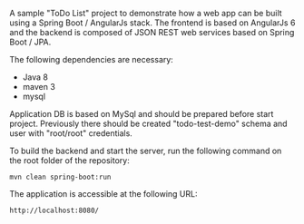 A sample "ToDo List" project to demonstrate how a web app can be built using a Spring Boot / AngularJs stack. 
The frontend is based on AngularJs 6 and the backend is composed of JSON REST web services based on Spring Boot / JPA.

The following dependencies are necessary: 

 - Java 8
 - maven 3
 - mysql

Application DB is based on MySql and should be prepared before start project. 
Previously there  should be created "todo-test-demo" schema and user with "root/root" credentials. 

To build the backend and start the server, run the following command on the root folder of the repository:

    mvn clean spring-boot:run

The application is accessible at the following URL:

    http://localhost:8080/
    
     

